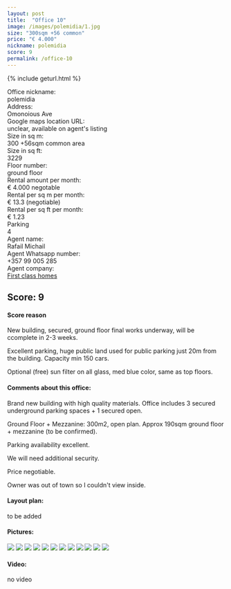 ```yaml
---
layout: post
title:  "Office 10"
image: /images/polemidia/1.jpg
size: "300sqm +56 common"
price: "€ 4.000"
nickname: polemidia
score: 9
permalink: /office-10
---
```

{% include geturl.html %}
<div class="office-info-grid">
    <div>Office nickname:</div>
    <div>polemidia</div>
    <div>Address:</div>
    <div>Omonoious Ave</div>
    <div>Google maps location URL:</div>
    <div>unclear, available on agent's listing</div>
    <div>Size in sq m:</div>
    <div>300 +56sqm common area</div>
    <div>Size in sq ft:</div>
    <div>3229</div>
    <div>Floor number:</div>
    <div>ground floor</div>
    <div>Rental amount per month:</div>
    <div>€ 4.000 negotable</div>
    <div>Rental per sq m per month:</div>
    <div>€ 13.3 (negotiable)</div>
    <div>Rental per sq ft per month:</div>
    <div>€ 1.23</div>
    <div>Parking</div>
    <div>4</div>
    <div>Agent name:</div>
    <div>Rafail Michail</div>
    <div>Agent Whatsapp number:</div>
    <div>+357 99 005 285</div>
    <div>Agent company:</div>
    <div><a href="https://www.1stclass-homes.com/en/property/commercial-office-in-polemidia-kato-limassol-for-rent/24037" target="_blank" rel="noopener noreferrer">First class homes</a></div>
</div>

## Score: 9

#### Score reason

New building, secured, ground floor final works underway, will be ccomplete in 2-3 weeks.

Excellent parking, huge public land used for public parking just 20m from the building. Capacity min 150 cars.

Optional (free) sun filter on all glass, med blue color, same as top floors.

#### Comments about this office:

Brand new building with high quality materials. Office includes 3 secured underground parking spaces + 1 secured open.

Ground Floor + Mezzanine:  300m2, open plan. Approx 190sqm ground floor + mezzanine (to be confirmed).

Parking availability excellent. 

We will need additional security.

Price negotiable.

Owner was out of town so I couldn't view inside. 


#### Layout plan:

to be added

#### Pictures:

<img src="{{ '/images/polemidia/1.jpg' | prepend: SourceUrl }}">

<img src="{{ '/images/polemidia/2.jpg' | prepend: SourceUrl }}">

<img src="{{ '/images/polemidia/3.jpg' | prepend: SourceUrl }}">

<img src="{{ '/images/polemidia/4.jpg' | prepend: SourceUrl }}">

<img src="{{ '/images/polemidia/5.jpg' | prepend: SourceUrl }}">

<img src="{{ '/images/polemidia/6.jpg' | prepend: SourceUrl }}">

<img src="{{ '/images/polemidia/7.jpg' | prepend: SourceUrl }}">

<img src="{{ '/images/polemidia/8.jpg' | prepend: SourceUrl }}">

<img src="{{ '/images/polemidia/9.jpg' | prepend: SourceUrl }}">

<img src="{{ '/images/polemidia/10.jpg' | prepend: SourceUrl }}">

<img src="{{ '/images/polemidia/11.jpg' | prepend: SourceUrl }}">

<img src="{{ '/images/polemidia/12.jpg' | prepend: SourceUrl }}">

#### Video:

no video